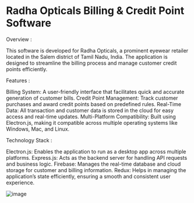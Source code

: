 # Radha Opticals Billing & Credit Point Software

Overview : 

This software is developed for Radha Opticals, a prominent eyewear retailer located in the Salem district of Tamil Nadu, India. The application is designed to streamline the billing process and manage customer credit points efficiently.

Features :

Billing System: A user-friendly interface that facilitates quick and accurate generation of customer bills.
Credit Point Management: Track customer purchases and award credit points based on predefined rules.
Real-Time Data: All transaction and customer data is stored in the cloud for easy access and real-time updates.
Multi-Platform Compatibility: Built using Electron.js, making it compatible across multiple operating systems like Windows, Mac, and Linux.

Technology Stack :

Electron.js: Enables the application to run as a desktop app across multiple platforms.
Express.js: Acts as the backend server for handling API requests and business logic.
Firebase: Manages the real-time database and cloud storage for customer and billing information.
Redux: Helps in managing the application’s state efficiently, ensuring a smooth and consistent user experience.


![image](https://github.com/user-attachments/assets/37d474b2-1da4-4dcf-8370-422683e88238)

